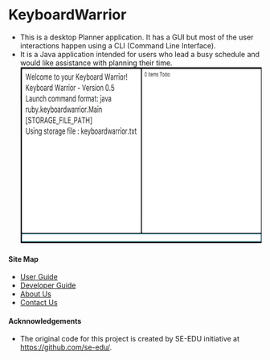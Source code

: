 # KeyboardWarrior

* This is a desktop Planner application. It has a GUI but most of the user interactions happen using a CLI (Command Line Interface).
* It is a Java application intended for users who lead a busy schedule and would like assistance with planning their time. <br>
     <img src="docs/images/Actual GUI Mockup.jpg" width="600" height="350">
     
#### Site Map
* [User Guide](docs/UserGuide.md)
* [Developer Guide](docs/DeveloperGuide.md) 
* [About Us](docs/AboutUs.md)
* [Contact Us](docs/ContactUs.md)

#### Acknnowledgements
* The original code for this project is created by SE-EDU initiative at https://github.com/se-edu/.
